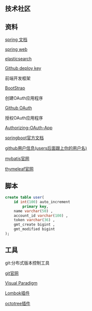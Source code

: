 ##  技术社区


##  资料
[spring 文档](https://spring.io/guides)

[spring web](https://spring.io/guides/gs/serving-web-content/)

[elasticsearch](https://elasticsearch.cn/explore)

[Github deploy key](https://developer.github.com/v3/guides/managing-deploy-keys/#deploy-keys)

前端开发框架

[BootStrap](https://v3.bootcss.com/getting-started/)

创建OAuth应用程序

[Github OAuth](https://developer.github.com/apps/building-oauth-apps/creating-an-oauth-app/)

授权OAuth应用程序

[Authorizing-OAuth-App](https://developer.github.com/apps/building-oauth-apps/authorizing-oauth-apps/#web-application-flow)

[springboot官方文档](https://docs.spring.io/spring-boot/docs/2.0.0.RC1/reference/htmlsingle/#boot-features-embedded-database-support)

[github用户信息(users后面跟上你的用户名)](https://api.github.com/users/)

[mybatis官网](https://mybatis.org/mybatis-3/)

[thymeleaf官网](https://www.thymeleaf.org/doc/tutorials/3.0/usingthymeleaf.html#setting-attribute-values)

##  脚本
```sql
create table user(
	id int(100) auto_increment
		primary key,
	name varchar(50) ,
	account_id varchar(100) ,
	token varchar(36) ,
	gmt_create bigint ,
	gmt_modified bigint 
);
```

##  工具

git:分布式版本控制工具

[git官网](https://git-scm.com/)

[Visual Paradigm](https://www.visual-paradigm.com/cn/)

[Lombok插件](https://projectlombok.org/)

[octotree插件](https://www.octotree.io)
